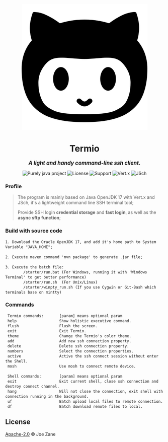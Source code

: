 
<div align="center" >
    <img src="https://raw.githubusercontent.com/Joezeo/terminatio/8a94449d3ee343151a397fe7b7db4fad212fa00b/github.svg">
</div>

<h1 align="center"> Termio </h1>

<div align="center">

<big>***A light and handy command-line ssh client.***</big>

</div>


<div align="center" >

![Purely java project](https://img.shields.io/badge/Language-Java/OracleOpenJDK17-orange) ![License](https://img.shields.io/badge/License-Apache--2.0-red) ![Support](https://img.shields.io/badge/Support-Windows%2FLinux-%2320B2AA) ![Vert.x](https://img.shields.io/badge/Vert.x-4.2.6-%236699CC) ![JSch](https://img.shields.io/badge/JSch-0.1.55-%23CCCCFF)   

</div>

### Profile
> The program is mainly based on Java OpenJDK 17 with Vert.x and JSch, it's a lightweight command line SSH terminal tool;   
>  
> Provide SSH login **credential storage** and **fast login**, as well as the **async sftp function**;  

### Build with source code 
```
1. Download the Oracle OpenJDK 17, and add it's home path to System Variable "JAVA_HOME";

2. Execute maven command 'mvn package' to generate .jar file;

3. Execute the batch file: 
        /starter/run.bat (For Windows, running it with 'Windows Terminal' to get better performance)
        /starter/run.sh  (For Unix/Linux)
        /starter/winpty_run.sh (If you use Cygwin or Git-Bash which terminals base on mintty)
```

### Commands
```
 Termio commands:       [param] means optional param
 help                   Show holistic executive command.
 flush                  Flush the screen.
 exit                   Exit Termio.
 theme                  Change the Termio's color theme.
 add                    Add new ssh connection property.
 delete                 Delete ssh connection property.
 numbers                Select the connection properties.
 active                 Active the ssh connect session without enter the Shell.
 mosh                   Use mosh to connect remote device.

 Shell commands:        [param] means optional param
 exit                   Exit current shell, close ssh connection and destroy connect channel.
 hang                   Will not close the connection, exit shell with connection running in the background.
 uf                     Batch upload local files to remote connection.
 df                     Batch download remote files to local.
```

## License
[Apache-2.0](LICENSE) © Joe Zane